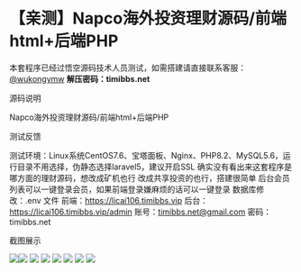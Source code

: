 # 【亲测】Napco海外投资理财源码/前端html+后端PHP

本套程序已经过悟空源码技术人员测试，如需搭建请直接联系客服：[@wukongymw](http://t.me/wukongymw)
**解压密码：timibbs.net**

源码说明

Napco海外投资理财源码/前端html+后端PHP

测试反馈

测试环境：Linux系统CentOS7.6、宝塔面板、Nginx、PHP8.2、MySQL5.6，运行目录不用选择，伪静态选择laravel5，建议开启SSL
确实没有看出来这套程序是哪方面的理财源码，想改成矿机也行 改成共享投资的也行，搭建很简单
后台会员列表可以一键登录会员，如果前端登录嫌麻烦的话可以一键登录
数据库修改：.env 文件
前端：https://licai106.timibbs.vip
后台：https://licai106.timibbs.vip/admin
账号：timibbs.net@gmail.com
密码：timibbs.net

截图展示

[![](https://wukongymw.com/wp-content/uploads/2024/08/c49ff32bacbc3f5.png)](https://wukongymw.com/wp-content/uploads/2024/08/c49ff32bacbc3f5.png)[![](https://wukongymw.com/wp-content/uploads/2024/08/6edf9a2800694b3.png)](https://wukongymw.com/wp-content/uploads/2024/08/6edf9a2800694b3.png)
[![](https://wukongymw.com/wp-content/uploads/2024/08/feb3996683360ad.png)](https://wukongymw.com/wp-content/uploads/2024/08/feb3996683360ad.png)
[![](https://wukongymw.com/wp-content/uploads/2024/08/e7a4d0e72bb1e73.png)](https://wukongymw.com/wp-content/uploads/2024/08/e7a4d0e72bb1e73.png)
[![](https://wukongymw.com/wp-content/uploads/2024/08/82e24f8bd4c756c.png)](https://wukongymw.com/wp-content/uploads/2024/08/82e24f8bd4c756c.png)
[![](https://wukongymw.com/wp-content/uploads/2024/08/fe903e134495582.png)](https://wukongymw.com/wp-content/uploads/2024/08/fe903e134495582.png)
[![](https://wukongymw.com/wp-content/uploads/2024/08/0cfd24f0fabc7ed.png)](https://wukongymw.com/wp-content/uploads/2024/08/0cfd24f0fabc7ed.png)
[![](https://wukongymw.com/wp-content/uploads/2024/08/7727d39f4d4db55.png)](https://wukongymw.com/wp-content/uploads/2024/08/7727d39f4d4db55.png)